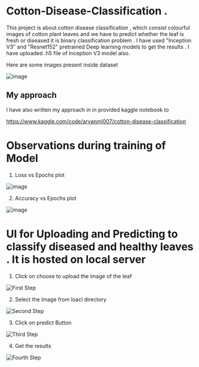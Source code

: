 # Cotton-Disease-Classification . 

This project is about cotton disease classification , which consist colourful images of cotton plant leaves and we have to predict whether the leaf is fresh or diseased it is binary classification problem .  I have used "Inception V3" and "Resnet152"  pretrained Deep learning models to get the results . I have uploaded .h5 file of Inception V3 model also.


Here are some images present inside dataset 

![image](https://user-images.githubusercontent.com/54737469/164888260-f96fee95-f73c-4c91-8bac-f40c59811034.png)



## My approach

I have also written my approach in in provided kaggle notebook to 

https://www.kaggle.com/code/aryanml007/cotton-disease-classification


# Observations during training of Model

1) Loss vs Epochs plot

![image](https://user-images.githubusercontent.com/54737469/164888379-a2584bcf-26f0-4c12-8f9d-31d70e6e4f3b.png)


2) Accuracy vs Epochs plot

![image](https://user-images.githubusercontent.com/54737469/164888391-df2060c9-d60b-4127-a6b6-bf02ed1c3c5a.png)


# UI for Uploading and Predicting to classify diseased and healthy leaves . It is hosted on local server


1) Click on choose to upload the image of the leaf

![First Step](https://user-images.githubusercontent.com/54737469/184320028-d694330e-4a50-463e-8c53-5f5250331ef7.png)

2) Select the Image from loacl directory

![Second Step](https://user-images.githubusercontent.com/54737469/184320342-ae5a5565-1298-44f9-a4e9-7385da4c7b34.png)

3) Click on predict Button 

![Third Step](https://user-images.githubusercontent.com/54737469/184320453-9140a20a-7216-4c47-9794-ca26ccbd714a.png)

4) Get the results 

![Fourth Step](https://user-images.githubusercontent.com/54737469/184320552-bf66f2db-f715-4f10-92c7-a38ae7bc4939.png)




